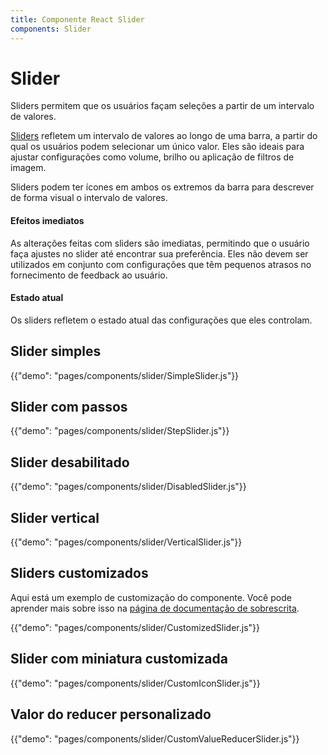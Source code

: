 ```yaml
---
title: Componente React Slider
components: Slider
---
```


# Slider

<p class="description">Sliders permitem que os usuários façam seleções a partir de um intervalo de valores.</p>

[Sliders](https://material.io/design/components/sliders.html) refletem um intervalo de valores ao longo de uma barra, a partir do qual os usuários podem selecionar um único valor. Eles são ideais para ajustar configurações como volume, brilho ou aplicação de filtros de imagem.

Sliders podem ter ícones em ambos os extremos da barra para descrever de forma visual o intervalo de valores.

#### Efeitos imediatos

As alterações feitas com sliders são imediatas, permitindo que o usuário faça ajustes no slider até encontrar sua preferência. Eles não devem ser utilizados em conjunto com configurações que têm pequenos atrasos no fornecimento de feedback ao usuário.

#### Estado atual

Os sliders refletem o estado atual das configurações que eles controlam.

## Slider simples

{{"demo": "pages/components/slider/SimpleSlider.js"}}

## Slider com passos

{{"demo": "pages/components/slider/StepSlider.js"}}

## Slider desabilitado

{{"demo": "pages/components/slider/DisabledSlider.js"}}

## Slider vertical

{{"demo": "pages/components/slider/VerticalSlider.js"}}

## Sliders customizados

Aqui está um exemplo de customização do componente. Você pode aprender mais sobre isso na [página de documentação de sobrescrita](/customization/components/).

{{"demo": "pages/components/slider/CustomizedSlider.js"}}

## Slider com miniatura customizada

{{"demo": "pages/components/slider/CustomIconSlider.js"}}

## Valor do reducer personalizado

{{"demo": "pages/components/slider/CustomValueReducerSlider.js"}}